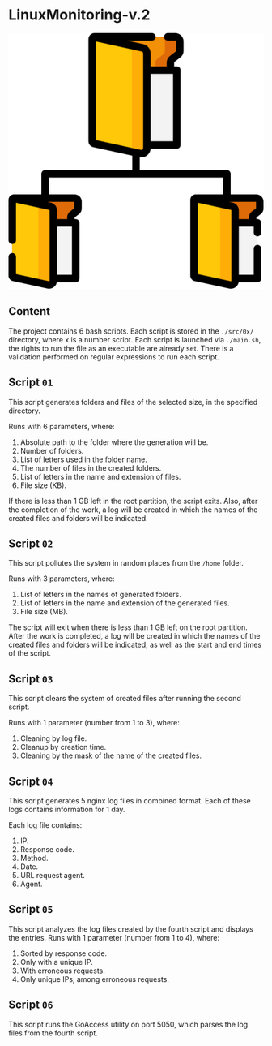 # LinuxMonitoring-v.2

![logo](./image/logo.png)

## Content

The project contains 6 bash scripts. Each script is stored in the `./src/0x/` directory, where x is a number
script. Each script is launched via `./main.sh`, the rights to run the file as an executable are already set.
There is a validation performed on regular expressions to run each script.

## Script `01`

This script generates folders and files of the selected size, in the specified directory.

Runs with 6 parameters, where:
1. Absolute path to the folder where the generation will be.
2. Number of folders.
3. List of letters used in the folder name.
4. The number of files in the created folders.
5. List of letters in the name and extension of files.
6. File size (KB).

If there is less than 1 GB left in the root partition, the script exits.
Also, after the completion of the work, a log will be created in which the names of the created files and folders will be indicated.

## Script `02`

This script pollutes the system in random places from the `/home` folder.

Runs with 3 parameters, where:
1. List of letters in the names of generated folders.
2. List of letters in the name and extension of the generated files.
3. File size (MB).

The script will exit when there is less than 1 GB left on the root partition.
After the work is completed, a log will be created in which the names of the created files and folders will be indicated, as well as
the start and end times of the script.

## Script `03`

This script clears the system of created files after running the second script.

Runs with 1 parameter (number from 1 to 3), where:
1. Cleaning by log file.
2. Cleanup by creation time.
3. Cleaning by the mask of the name of the created files.

## Script `04`

This script generates 5 nginx log files in combined format. Each of these logs contains information for 1 day.

Each log file contains:
1. IP.
2. Response code.
3. Method.
4. Date.
5. URL request agent.
6. Agent.

## Script `05`

This script analyzes the log files created by the fourth script and displays the entries.
Runs with 1 parameter (number from 1 to 4), where:
1. Sorted by response code.
2. Only with a unique IP.
3. With erroneous requests.
4. Only unique IPs, among erroneous requests.

## Script `06`

This script runs the GoAccess utility on port 5050, which parses the log files from the fourth script.
